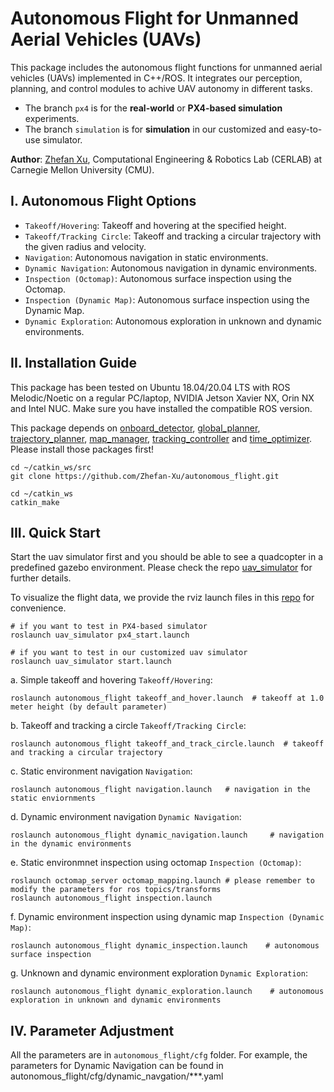 # Autonomous Flight for Unmanned Aerial Vehicles (UAVs)

This package includes the autonomous flight functions for unmanned aerial vehicles (UAVs) implemented in C++/ROS. It integrates our  perception, planning, and control modules to achive UAV autonomy in different tasks.

- The branch ```px4``` is for the **real-world** or **PX4-based simulation** experiments. 
- The branch ```simulation``` is for **simulation** in our customized and easy-to-use simulator.

**Author**: [Zhefan Xu](https://zhefanxu.com/), Computational Engineering & Robotics Lab (CERLAB) at Carnegie Mellon University (CMU).

## I. Autonomous Flight Options
  - ```Takeoff/Hovering```: Takeoff and hovering at the specified height.
  - ```Takeoff/Tracking Circle```: Takeoff and tracking a circular trajectory with the given radius and velocity. 
  - ```Navigation```: Autonomous navigation in static environments.  
  - ```Dynamic Navigation```: Autonomous navigation in dynamic environments.
  - ```Inspection (Octomap)```: Autonomous surface inspection using the Octomap.
  - ```Inspection (Dynamic Map)```: Autonomous surface inspection using the Dynamic Map.
  - ```Dynamic Exploration```: Autonomous exploration in unknown and dynamic environments. 


## II. Installation Guide
This package has been tested on Ubuntu 18.04/20.04 LTS with ROS Melodic/Noetic on a regular PC/laptop, NVIDIA Jetson Xavier NX, Orin NX and Intel NUC. Make sure you have installed the compatible ROS version.

This package depends on [onboard_detector](https://github.com/Zhefan-Xu/onboard_detector), [global_planner](https://github.com/Zhefan-Xu/global_planner), [trajectory_planner](https://github.com/Zhefan-Xu/trajectory_planner), [map_manager](https://github.com/Zhefan-Xu/map_manager), [tracking_controller](https://github.com/Zhefan-Xu/tracking_controller.git)  and [time_optimizer](https://github.com/Zhefan-Xu/time_optimizer.git). Please install those packages first!


```
cd ~/catkin_ws/src
git clone https://github.com/Zhefan-Xu/autonomous_flight.git

cd ~/catkin_ws
catkin_make
```

## III. Quick Start
Start the uav simulator first and you should be able to see a quadcopter in a predefined gazebo environment. Please check the repo [uav_simulator](https://github.com/Zhefan-Xu/uav_simulator) for further details.

To visualize the flight data, we provide the rviz launch files in this [repo](https://github.com/Zhefan-Xu/remote_control) for convenience.
```
# if you want to test in PX4-based simulator
roslaunch uav_simulator px4_start.launch

# if you want to test in our customized uav simulator
roslaunch uav_simulator start.launch
```

a. Simple takeoff and hovering ```Takeoff/Hovering```:
```
roslaunch autonomous_flight takeoff_and_hover.launch  # takeoff at 1.0 meter height (by default parameter)
```
b. Takeoff and tracking a circle ```Takeoff/Tracking Circle```:
```
roslaunch autonomous_flight takeoff_and_track_circle.launch  # takeoff and tracking a circular trajectory
```
c. Static environment navigation ```Navigation```:
```
roslaunch autonomous_flight navigation.launch   # navigation in the static enviornments
```
d. Dynamic environment navigation ```Dynamic Navigation```:
```
roslaunch autonomous_flight dynamic_navigation.launch     # navigation in the dynamic environments
```
e. Static environmnet inspection using octomap ```Inspection (Octomap)```:
```
roslaunch octomap_server octomap_mapping.launch # please remember to modify the parameters for ros topics/transforms
roslaunch autonomous_flight inspection.launch
```
f. Dynamic environment inspection using dynamic map ```Inspection (Dynamic Map)```:
```
roslaunch autonomous_flight dynamic_inspection.launch    # autonomous surface inspection
```
g. Unknown and dynamic environment exploration  ```Dynamic Exploration```:
```
roslaunch autonomous_flight dynamic_exploration.launch    # autonomous exploration in unknown and dynamic environments
```


## IV. Parameter Adjustment
All the parameters are in ```autonomous_flight/cfg``` folder. For example, the parameters for Dynamic Navigation can be found in autonomous_flight/cfg/dynamic_navgation/***.yaml




